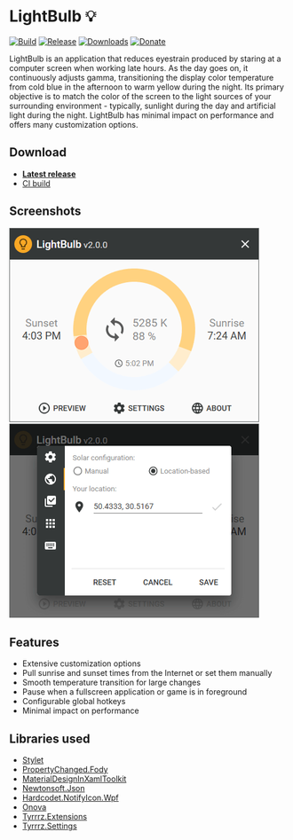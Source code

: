 # LightBulb 💡

[![Build](https://github.com/Tyrrrz/LightBulb/workflows/CI/badge.svg?branch=master)](https://github.com/Tyrrrz/LightBulb/actions)
[![Release](https://img.shields.io/github/release/Tyrrrz/LightBulb.svg)](https://github.com/Tyrrrz/LightBulb/releases)
[![Downloads](https://img.shields.io/github/downloads/Tyrrrz/LightBulb/total.svg)](https://github.com/Tyrrrz/LightBulb/releases)
[![Donate](https://img.shields.io/badge/donate-$$$-purple.svg)](https://tyrrrz.me/donate)

LightBulb is an application that reduces eyestrain produced by staring at a computer screen when working late hours. As the day goes on, it continuously adjusts gamma, transitioning the display color temperature from cold blue in the afternoon to warm yellow during the night. Its primary objective is to match the color of the screen to the light sources of your surrounding environment - typically, sunlight during the day and artificial light during the night. LightBulb has minimal impact on performance and offers many customization options.

## Download

- **[Latest release](https://github.com/Tyrrrz/LightBulb/releases/latest)**
- [CI build](https://github.com/Tyrrrz/LightBulb/actions)

## Screenshots

![dashboard](.screenshots/dashboard.png)
![settings](.screenshots/settings.png)

## Features

- Extensive customization options
- Pull sunrise and sunset times from the Internet or set them manually
- Smooth temperature transition for large changes
- Pause when a fullscreen application or game is in foreground
- Configurable global hotkeys
- Minimal impact on performance

## Libraries used

- [Stylet](https://github.com/canton7/Stylet)
- [PropertyChanged.Fody](https://github.com/Fody/PropertyChanged)
- [MaterialDesignInXamlToolkit](https://github.com/ButchersBoy/MaterialDesignInXamlToolkit)
- [Newtonsoft.Json](http://www.newtonsoft.com/json)
- [Hardcodet.NotifyIcon.Wpf](http://www.hardcodet.net/wpf-notifyicon)
- [Onova](https://github.com/Tyrrrz/Onova)
- [Tyrrrz.Extensions](https://github.com/Tyrrrz/Extensions)
- [Tyrrrz.Settings](https://github.com/Tyrrrz/Settings)